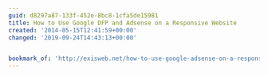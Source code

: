 ```yaml
---
guid: d8297a87-133f-452e-8bc8-1cfa5de15981
title: How to Use Google DFP and Adsense on a Responsive Website
created: '2014-05-15T12:41:59+00:00'
changed: '2019-09-24T14:43:13+00:00'


bookmark_of: 'http://exisweb.net/how-to-use-google-adsense-on-a-responsive-website'
---
```




